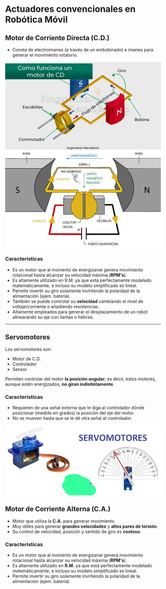 # Actuadores convencionales en Robótica Móvil

## Motor de Corriente Directa (C.D.)
- Consta de electroimanes (a través de un embobinado) e imanes para generar el movimiento rotatorio.  

![Imagen motor CD](../img/motor-cd-1.jpeg)
![Imagen motor CD](../img/motor-cd-2.jpeg)

### Características
- Es un motor que al momento de energizarse genera movimiento rotacional hasta alcanzar su velocidad máxima (**RPM's**).  
- Es altamente utilizado en R.M. ya que está perfectamente modelado matemáticamente, e incluso su modelo simplificado es lineal.  
- Permite invertir su giro solamente invirtiendo la polaridad de la alimentación (ejem. batería).  
- También se puede controlar su **velocidad** cambiando el nivel de voltaje/corriente o añadiendo resistencias.  
- Altamente empleados para generar el desplazamiento de un robot alinearando su eje con llantas o hélices.  

---

## Servomotores
Los servomotores son:
- Motor de C.D.  
- Controlador  
- Sensor  

Permiten controlar del motor **la posición angular**; es decir, estos motores, aunque estén energizados, **no giran indistintamente**.

### Características
- Requieren de una señal externa que le diga al controlador dónde posicionar (medido en grados) la posición del eje del motor.  
- No se mueven hasta que se le dé otra señal al controlador.  

![Servo](../img/servomotor.jpeg)

## Motor de Corriente Alterna (C.A.)
- Motor que utiliza la **C.A.** para generar movimiento.  
- Muy útiles para generar **grandes velocidades** y **altos pares de torsión**.  
- Su control de velocidad, posición y sentido de giro es **costoso**.  

### Características
- Es un motor que al momento de energizarse genera movimiento rotacional hasta alcanzar su velocidad máxima (**RPM's**).  
- Es altamente utilizado en **R.M.** ya que está perfectamente modelado matemáticamente, e incluso su modelo simplificado es lineal.  
- Permite invertir su giro solamente invirtiendo la polaridad de la alimentación (ejem. batería).  
